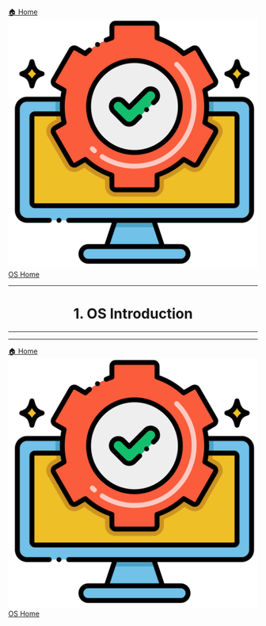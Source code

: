 [🏠 Home](../../../README.md) <br/>
<a href="../OS.md">
<img src="../imgs/OS-logo.png" alt="os logo">
OS Home
</a>

<hr/>

<h1 style="text-align: center">1. OS Introduction</h1>


<hr/>



<hr/>

[🏠 Home](../../../README.md) <br/>
<a href="../OS.md">
<img src="../imgs/OS-logo.png" alt="os logo">
OS Home
</a>